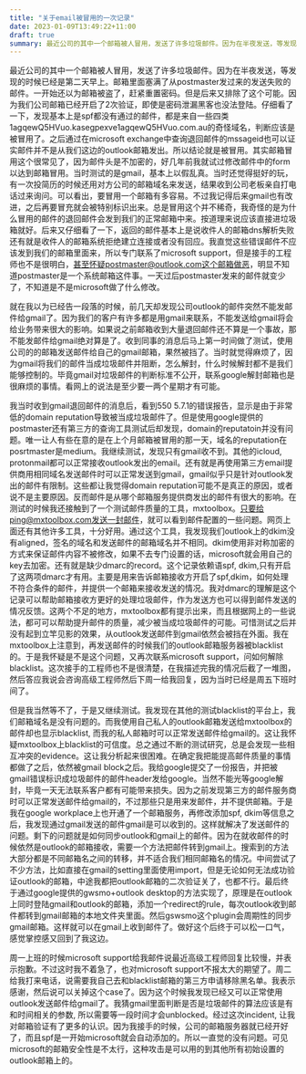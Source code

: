 ```yaml
---
title: "关于email被冒用的一次记录"
date: 2023-01-09T13:49:22+11:00
draft: true
summary: 最近公司的其中一个邮箱被人冒用，发送了许多垃圾邮件。因为在半夜发送，等发现的时候已经是第二天早上。邮箱里面塞满了从postmaster发过来的发送失败的邮件。一开始还以为邮箱被盗了，赶紧重置密码。但是后来又排除了这个可能。因为我们公司邮箱已经开启了2次验证，即使是密码泄漏黑客也没法登陆。仔细看了一下，发现基本上是spf都没有通过的邮件，所以应该是被冒用了。之后通过在microsoft exchange中查询退回邮件的mssageid也证实邮件并不是从我们这边发出。所以结论就是被冒用。
---
```


最近公司的其中一个邮箱被人冒用，发送了许多垃圾邮件。因为在半夜发送，等发现的时候已经是第二天早上。邮箱里面塞满了从postmaster发过来的发送失败的邮件。一开始还以为邮箱被盗了，赶紧重置密码。但是后来又排除了这个可能。因为我们公司邮箱已经开启了2次验证，即使是密码泄漏黑客也没法登陆。仔细看了一下，发现基本上是spf都没有通过的邮件，都是来自一些四类1agqewQ5HVuo.kasegpexve1agqewQ5HVuo.com.au的奇怪域名，判断应该是被冒用了。之后通过在microsoft exchange中查询退回邮件的mssageid也可以证实邮件并不是从我们这边的outlook邮箱发出。所以结论就是被冒用。其实邮箱冒用这个很常见了，因为邮件头是不加密的，好几年前我就试过修改邮件中的form以达到邮箱冒用。当时测试的是gmail，基本上以假乱真。当时还觉得挺好的玩，有一次投简历的时候还用对方公司的邮箱域名来发送，结果收到公司老板亲自打电话过来询问。可以看出，要冒用一个邮箱有多容易。不过我记得后来gmail也有改进，之后再要冒充就会被特别标识出来。总是冒用这个并不稀奇，我奇怪的是为什么冒用的邮件的退回邮件会发到我们的正常邮箱中来。按道理来说应该直接进垃圾箱就好。后来又仔细看了一下，返回的邮件基本上是说收件人的邮箱dns解析失败还有就是收件人的邮箱系统拒绝建立连接或者没有回应。我直觉这些错误邮件不应该发到我们的邮箱里面来，所以专门联系了microsoft support，但是接手的工程师也不是很明白，甚至怀疑postmaster@outlook.com这个邮箱做恶，明显不知道postmaster是一个系统邮箱这件事。一天过后postmaster发来的邮件就变少了，不知道是不是microsoft做了什么修改。

就在我以为已经告一段落的时候，前几天却发现公司outlook的邮件突然不能发邮件给gmail了。因为我们的客户有许多都是用gmail来联系，不能发送给gmail将会给业务带来很大的影响。如果说之前邮箱收到大量退回邮件还不算是一个事故，那不能发邮件给gmail绝对算是了。收到同事的消息后马上第一时间做了测试，使用公司的的邮箱发送邮件给自己的gmail邮箱，果然被挡了。当时就觉得麻烦了，因为gmail将我们的邮件当成垃圾邮件并阻断，怎么解封，什么时候解封都不是我们能够控制的。毕竟gmail对垃圾邮件的判断标准不公开，联系google解封邮箱也是很麻烦的事情。看网上的说法是至少要一两个星期才有可能。

我当时收到gmail退回邮件的消息后，看到550 5.7.1的错误报告，显示是由于非常低的domain reputation导致被当成垃圾邮件了。但是使用google提供的postmaster还有第三方的查询工具测试后却发现，domain的reputatoin并没有问题。唯一让人有些在意的是在上个月邮箱被冒用的那一天，域名的reputation在posrtmaster是medium。我继续测试，发现只有gmail收不到。其他的icloud, protonmail都可以正常接收outlook发出的email。还有就是再使用第三方email提供商用相同域名发送邮件时可以正常发送到gmail，gmail似乎只是针对outlook发出的邮件有限制。这些都让我觉得domain reputation可能不是真正的原因，或者说不是主要原因。反而邮件是从哪个邮箱服务提供商发出的邮件有很大的影响。在测试的时候我还接触到了一个测试邮件质量的工具，mxtoolbox。只要给ping@mxtoolbox.com发送一封邮件，就可以看到邮件配置的一些问题。网页上面还有其他许多工具，十分好用。通过这个工具，我发现我们outlook上的dkim没有aligned，签名的域名和发送邮件的邮箱域名并不相同。dkim使用非对称加密的方式来保证邮件内容不被修改，如果不去专门设置的话，microsoft就会用自己的key去加密。还有就是缺少dmarc的record。这个记录依赖语spf, dkim,只有开启了这两项dmarc才有用。主要是用来告诉邮箱接收方开启了spf,dkim，如何处理不符合条件的邮件，并提供一个邮箱来接收发送的情况。我对dmarc的理解是这个记录可以帮助邮箱接收方更好的处理垃圾邮件，作为发送方也可以得到邮件发送的情况反馈。这两个不足的地方，mxtoolbox都有提示出来，而且根据网上的一些说法，都可可以帮助提升邮件的质量，减少被当成垃圾邮件的可能。可惜测试之后并没有起到立竿见影的效果，从outlook发送邮件到gmail依然会被挡在外面。我在mxtoolbox上注意到，再发送邮件的时候我们的outlook邮箱服务器被blacklist的。于是我怀疑是不是这个问题，又再次联系microsoft support，问如何解除blacklist。这次接手的工程师也不是很清楚，在我描述完我的情况后截了一堆图，然后答应我说会咨询高级工程师然后下周一给我回复，因为当时已经是周五下班时间了。

但是我当然等不了，于是又继续测试。我发现在其他的测试blacklist的平台上，我们邮箱域名是没有问题的。而我使用自己私人的outlook邮箱发送给mxtoolbox的邮件却也显示blacklist, 而我的私人邮箱时可以正常发送邮件给gmail的。这让我怀疑mxtoolbox上blacklist的可信度。总之通过不断的测试研究，总是会发现一些相互冲突的evidence。这让我分析起来很困难。在确定我把能提高邮件质量的事情都做了之后，依然被gmail block之后。我给google提交了一份报告，并把被gmail错误标识成垃圾邮件的邮件header发给google。当然不能光等google解封，毕竟一天无法联系客户都有可能带来损失。因为之前发现第三方的邮件服务商时可以正常发送邮件给gmail的，不过那些只是用来发邮件，并不提供邮箱。于是我在google workplace上也开通了一个邮箱服务，再修改添加spf, dkim等信息之后，我发现通过gmail发送的邮件gmail是可以收到的。这样就解决了发送邮件的问题。剩下的问题就是如何同步outlook和gmail上的邮件。因为在就收邮件的时候依然是outlook的邮箱接收，需要一个方法把邮件转到gmail上。搜索到的方法大部分都是不同邮箱名之间的转移，并不适合我们相同邮箱名的情况。中间尝试了不少方法，比如直接在gmail的setting里面使用import，但是无论如何无法成功验证outlook的邮箱，中途我都把outlook邮箱的二次验证关了，也都不行。最后终于通过google提供的gwsmo+outlook desktop的方法实现了，原理是在outlook上同时登陆gmail和outlook的邮箱，添加一个redirect的rule，每次outlook收到邮件都转到gmail邮箱的本地文件夹里面。然后gswsmo这个plugin会周期性的同步gmail邮箱。这样就可以在gmail上收到邮件了。做好这个后终于可以松一口气，感觉掌控感又回到了我这边。

周一上班的时候microsoft support给我邮件说最近高级工程师回复比较慢，并表示抱歉。不过这时我不着急了，也对microsoft support不报太大的期望了。周二给我打来电话，说需要我自己去和blacklist邮箱的第三方申请移除黑名单。我表示感谢，然后说可以关掉这个case了。因为这个时候我发现已经又可以正常使用outlook发送邮件给gmail了。我猜gmail里面判断是否是垃圾邮件的算法应该是有和时间相关的参数, 所以需要等一段时间才会unblocked。经过这次incident, 让我对邮箱验证有了更多的认识。因为我接手的时候，公司的邮箱服务器就已经开好了，而且spf是一开始microsoft就会自动添加的。所以一直觉的没有问题。可见microsoft的邮箱安全性是不太行，这种攻击是可以用的到其他所有初始设置的outlook邮箱上的。